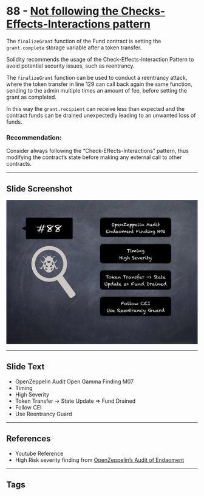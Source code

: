 
# 88 - [Not following the Checks-Effects-Interactions pattern](./Not%20following%20the%20Checks-Effects-Interactions%20pattern.md)

The `finalizeGrant` function of the Fund contract is setting the `grant.complete` storage variable after a token transfer. 

Solidity recommends the usage of the Check-Effects-Interaction Pattern to avoid potential security issues, such as reentrancy. 

The `finalizeGrant` function can be used to conduct a reentrancy attack, where the token transfer in line 129 can call back again the same function, sending to the admin multiple times an amount of fee, before setting the grant as completed. 

In this way the `grant.recipient` can receive less than expected and the contract funds can be drained unexpectedly leading to an unwanted loss of funds.

### Recommendation:
Consider always following the “Check-Effects-Interactions” pattern, thus modifying the contract’s state before making any external call to other contracts.
___
## Slide Screenshot
![088.png](../../images/7.%20Audit%20Findings%20101/088.png)
___
## Slide Text
- OpenZeppelin Audit Open Gamma Finding M07
- Timing
- High Severity
- Token Transfer -> State Update => Fund Drained
- Follow CEI
- Use Reentrancy Guard
___
## References
- Youtube Reference
- High Risk severity finding from [OpenZeppelin’s Audit of Endaoment](https://blog.openzeppelin.com/endaoment-audit/)
___
## Tags
